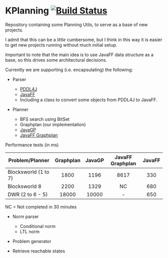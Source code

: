 # KPlanning [![Build Status](https://travis-ci.com/guilhermekrz/KPlanning.svg?token=VBgyk5JAs3dn31fkKpxS&branch=master)](https://travis-ci.com/guilhermekrz/KPlanning)

Repository containing some Planning Utils, to serve as a base of new projects. 

I admit that this can be a *little* cumbersome, but I think in this way it is easier to get new projects running without much initial setup.

Important to note that the main idea is to use JavaFF data structure as a base, so this drives some architectural decisions.

Currently we are supporting (i.e. encapsulating) the following:

* Parser
    * [PDDL4J](https://github.com/pellierd/pddl4j)
    * [JavaFF](https://github.com/guilhermekrz/JavaFF)
    * Including a class to convert some objects from PDDL4J to JavaFF.

* Planner
    * BFS search using BitSet
    * Graphplan (our implementation)
    * [JavaGP](https://github.com/pucrs-automated-planning/javagp)
    * [JavaFF Graphplan](https://github.com/guilhermekrz/JavaFF)
    
Performance tests (in ms)
        
| Problem/Planner       | Graphplan | JavaGP | JavaFF Graphplan | JavaFF |
| -------------         |:---------:|:------:|:----------------:|:------:|
| Blocksworld (1 to 7)  | 1800      | 1196   | 8617             | 330    |
| Blocksworld 8         | 2200      | 1329   | NC               | 680    |
| DWR (2 to 6 - 5)      | 18000     | 10000  | -                | 650    |

NC = Not completed in 30 minutes

* Norm parser
    * Conditional norm
    * LTL norm
    
* Problem generator
* Retrieve reachable states